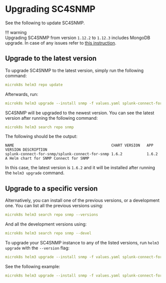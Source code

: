 # Upgrading SC4SNMP

See the following to update SC4SNMP.

!!! warning     
    Upgrading SC4SNMP from version `1.12.2` to `1.12.3` includes MongoDB upgrade. In case of any issues refer to [this instruction](../troubleshooting/general-issues.md#upgrading-from-sc4snmp-1122-to-1123).

## Upgrade to the latest version
To upgrade SC4SNMP to the latest version, simply run the following command:

```yaml
microk8s helm3 repo update
```

Afterwards, run:

```yaml
microk8s helm3 upgrade --install snmp -f values.yaml splunk-connect-for-snmp/splunk-connect-for-snmp --namespace=sc4snmp --create-namespace
```

SC4SNMP will be upgraded to the newest version. You can see the latest version after running the following command:
```yaml
microk8s helm3 search repo snmp
```

The following should be the output:

```
NAME                                           	CHART VERSION	APP VERSION	DESCRIPTION                           
splunk-connect-for-snmp/splunk-connect-for-snmp	1.6.2        	1.6.2      	A Helm chart for SNMP Connect for SNMP
```

In this case, the latest version is `1.6.2` and it will be installed after running the `helm3 upgrade` command.


## Upgrade to a specific version

Alternatively, you can install one of the previous versions, or a development one. You can list all the previous versions using:

```yaml
microk8s helm3 search repo snmp --versions
```

And all the development versions using:

```yaml
microk8s helm3 search repo snmp --devel
```

To upgrade your SC4SNMP instance to any of the listed versions, run `helm3 upgrade` with the `--version` flag:


```yaml
microk8s helm3 upgrade --install snmp -f values.yaml splunk-connect-for-snmp/splunk-connect-for-snmp --namespace=sc4snmp --create-namespace --version <VERSION>
```

See the following example:

```yaml
microk8s helm3 upgrade --install snmp -f values.yaml splunk-connect-for-snmp/splunk-connect-for-snmp --namespace=sc4snmp --create-namespace --version 1.6.3-beta.13
```
